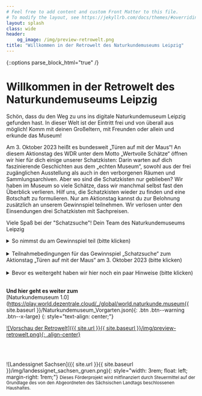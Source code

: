 ```yaml
---
# Feel free to add content and custom Front Matter to this file.
# To modify the layout, see https://jekyllrb.com/docs/themes/#overriding-theme-defaults
layout: splash
class: wide
header:
    og_image: /img/preview-retrowelt.png
title: "Willkommen in der Retrowelt des Naturkundemuseums Leipzig"
---
```

{::options parse_block_html="true" /}
<br/>
# Willkommen in der Retrowelt des Naturkundemuseums Leipzig

Schön, dass du den Weg zu uns ins digitale Naturkundemuseum Leipzig gefunden hast. In dieser Welt ist der Eintritt frei und von überall aus möglich! Komm mit deinen Großeltern, mit Freunden oder allein und erkunde das Museum!

Am 3. Oktober 2023 heißt es bundesweit „Türen auf mit der Maus“! An diesem Aktionstag des WDR unter dem Motto „Wertvolle Schätze“ öffnen wir hier für dich einige unserer Schatzkisten: Darin warten auf dich faszinierende Geschichten aus dem „echten Museum“, sowohl aus der frei zugänglichen Ausstellung als auch in den verborgenen Räumen und Sammlungsarchiven. Aber wo sind die Schatzkisten nur geblieben? Wir haben im Museum so viele Schätze, dass wir manchmal selbst fast den Überblick verlieren. Hilf uns, die Schatzkisten wieder zu finden und eine Botschaft zu formulieren. Nur am Aktionstag kannst du zur Belohnung zusätzlich an unserem Gewinnspiel teilnehmen. Wir verlosen unter den Einsendungen drei Schatzkisten mit Sachpreisen.

Viele Spaß bei der "Schatzsuche"!
Dein Team des Naturkundemuseums Leipzig

<details>
  <summary markdown="span">So nimmst du am Gewinnspiel teil (bitte klicken)</summary>
* Beachte zunächst die unten genannten Hinweise zum Spiel und der Steuerung.
* Besuche am 03. Oktober 2023 ab 9 Uhr das Naturkundemuseum 1.0 über den orangefarbigen Button. Gib dir einen Spielnamen (muss nicht dein echter Name sein) und wähle einen WOKA (Avatar) aus, der zu dir passt.
* Durchstöbere das Museum, finde die Schatzkisten und schaue dir den Schatz genau an.
* Trage die erscheinenden Lösungsworte korrekt in die Lücken des Lösungssatzes auf **dem Gewinnspielformular** ein.
* Hast du alle Schätze und die dazugehörigen Lösungsworte gefunden, setze sie passend in den Lückentext ein.
* Drucke das Gewinnspielformular aus und sende es uns mit allen erforderlichen Angaben bis **20. Oktober 2023** (Posteingang) auf dem Postweg zu. Beachte die unten aufgeführten **Teilnahmebedingungen**!
* Die Gewinnerinnen und Gewinner werden am 10. November 2023 hier in der Retrowelt bekanntgegeben und über die auf dem Gewinnspielformular angegebenen Kontaktdaten, bevorzugt per E-Mail, benachrichtigt.
* Bei Fragen zum Gewinnspiel kontaktiere [uns]/mailto:service.naturkundemuseum@leipzig.de) gerne.
</details>
<br/>

<details>
  <summary markdown="span">Teilnahmebedingungen für das Gewinnspiel „Schatzsuche“ zum Aktionstag „Türen auf mit der Maus“ am 3. Oktober 2023 (bitte klicken)</summary>
§ 1 Veranstalter
(1) Veranstalter des Gewinnspiels ist das

Naturkundemuseum Leipzig
Lortzingstraße 3
04105 Leipzig

Vertreten durch den Direktor:
Herrn Dr. Ronny Maik Leder

(2) Dieses Gewinnspiel steht in keinem Zusammenhang mit anderen Gewinnspielen oder Social Media-Plattformen, auf dem dieses Gewinnspiel gegebenenfalls bekannt gegeben wird.
(3) Für technische Störungen übernimmt das Naturkundemuseum Leipzig keine Haftung.

§ 2 Gewinnspiel
(1) Der Veranstalter veranstaltet ein Gewinnspiel. Zu diesem Zweck stellt er drei gleichwertige Sachpreise bereit und wird diese nach Maßgabe der folgenden Bedingungen an den oder die Gewinner/-innen ausgeben.
(2) Die Teilnahme ist unentgeltlich (kostenfrei) und setzt nicht den Erwerb einer Ware oder Dienstleistung des Veranstalters voraus.
(3) Die Ermittlung der Gewinner/-innen erfolgt in einem nicht-öffentlichen Losverfahren (Zufallsziehung).

§ 3 Zeitraum des Gewinnspiels, Einsendeschluss und Bekanntgabe
(1) Das Gewinnspiel findet nach Freischaltung auf der Internetseite ausschließlich am 03.10.2023 ab 9 Uhr statt und endet mit Ablauf des 03.10.2023. 
(2) Das Gewinnspielformular wird auch nach Beendigung des Gewinnspiels am 03.10.2023 auf der Internetseite des Naturkundemuseums bis einschließlich 20.10.2023 zum Herunterladen zur Verfügung stehen.
(3) Der Einsendeschluss für das Gewinnspielformular ist der 20.10.2023 (Posteingang).
(4) Die Bekanntgabe der Gewinner/-innen erfolgt ggf. auf den Internetseiten des Naturkundemuseums Leipzig sowie auf den Social-Media-Kanälen des Naturkundemuseums Leipzig.

§ 4 Preis und Gewinnbenachrichtigung
    (1) Es werden drei Gewinner/-innen ausgelost.
    (2) Die per Losverfahren bestimmten Preisträger/-innen erhalten jeweils eine Schatzkiste mit Sachpreisen (musealer Bezug).
    (3) Die Gewinner/-innen werden über die auf dem Gewinnspielformular angegebenen Kontaktdaten (Postadresse und/oder angegebene Telefonnummer bzw. E-Mail-Adresse) über den Gewinn benachrichtigt.
    (4) Der Preis wird den Gewinnern an die im Gewinnspiel angegebenen Adressdaten postalisch zugesandt.
    (5) Eine Änderung, Umtausch oder Barauszahlung des Preises ist nicht möglich. Gewinnansprüche sind nicht auf Dritte übertragbar.

§ 5 Teilnahme
    (1) Teilnehmen können Einzelpersonen (natürliche Person) mit Wohnsitz in Deutschland, juristische Personen können nicht teilnehmen. Eine mehrfache Teilnahme etwa unter Pseudonymen ist ausgeschlossen und führt zum Ausschluss des/der Teilnehmers/Teilnehmerin von dem Gewinnspiel. Weiterhin sind alle an der Konzeption und Umsetzung des Gewinnspiels beteiligte Personen und Mitarbeiter/-innen des Veranstalters sowie ihre Angehörigen und Familienmitglieder nicht teilnahmeberechtigt.
    (2) Der/die Teilnehmer/-in nimmt an dem Gewinnspiel teil, indem er/sie die Teilnahmebedingungen erfüllt. Dies ist insbesondere das ordnungsgemäße Ausfüllen (korrekte Zuordnung und Reihung der Wörter) des Gewinnspielformulars mit den entsprechenden Kontaktangaben und dem korrekt ausgefüllten Lösungssatz (Botschaft), welches der Veranstalter zum Download bzw. zum Ausdrucken auf der Internetseite mit dem Gewinnspiel bereitstellt. 
    (3) Die fehlenden Wörter für das Ausfüllen des Lösungssatzes (Botschaft) können im Rahmen einer digitalen Schatzsuche im präsentierten Computerspiel (onlinebasiert) gefunden werden. Hierfür muss der/die Teilnehmer/-in sich eine Spielfigur und einen Namen geben und durch das browserbasierte Spiel zu Schatzkisten navigieren. An den Schatzkisten öffnen sich die präsentierten Inhalte sowie das jeweilige Lösungswort.
    (4) Die Teilnahme an dem Gewinnspiel ist kostenlos. Für den/die Teilnehmer/-in entstehen durch die postalische Zusendung des Gewinnspiels ggf. Material- und Portokosten. Weitere kostenpflichtige Dienste – insbesondere vom Veranstalter – müssen für die Teilnahme nicht in Anspruch genommen werden.
    (5) Die Voraussetzungen der Teilnahme müssen während der Dauer des Gewinnspiels erfüllt und an den Veranstalter auf dem angebotenen Weg übermittelt sein. Eine Teilnahme auf anderem Weg als dem für die Teilnahme angebotenen postalischem Weg ist ausgeschlossen und wird nicht berücksichtigt. Vor dem Start des Gewinnspiels oder nach dem genannten Einsendeschluss eingesandte Gewinnspielformulare werden nicht berücksichtigt.
    (6) Der Veranstalter übernimmt keine Haftung für Schäden, die einer/einem Teilnehmer/-in oder Dritten durch die Annahme und/oder Nutzung des Gewinns entstehen, ungeachtet einer Haftung für Vorsatz oder grobe Fahrlässigkeit.
    (7) Eine Teilnahme durch beschränkt geschäftsfähige Minderjährige ist erst ab Vollendung des 14. Lebensjahres und nur mit Einwilligung ihrer gesetzlichen Vertreter möglich. Die Einwilligung des gesetzlichen Vertreters ist im Bedarfsfall per handschriftlicher Unterschrift in der an das Gewinnspielformular angehängten Einwilligungserklärung zu belegen.
    (8) Kann der/die Gewinner/-in über die angegebenen Kontaktdaten nicht benachrichtigt werden bzw. kann der Preis nicht innerhalb von vier Wochen nach dem erstmaligen Zustellversuch postalisch zugestellt werden, erfolgt ein nachträglicher Ausschluss des/der Teilnehmers/Teilnehmerin vom Gewinnspiel. 
    (9) Erfolgt ein nachträglicher Ausschluss eines/r Gewinners/Gewinnerin, wird ersatzweise ein/e weitere/r Gewinner/-in mittels des beschriebenen Verfahrens und nach diesen Teilnahmebedingungen ermittelt.
    (10)  Der Rechtsweg ist im Hinblick auf die Ziehung der Gewinner/-innen und die etwaige Beurteilung der eingereichten Gewinnspielbeiträge ausgeschlossen.
    (11)  Das Gewinnspiel kann durch den Veranstalter jederzeit ohne Vorankündigung und ohne Angabe von Erklärungen abgebrochen und beendet werden. Dies gilt insoweit, dass eine ordnungsgemäße Durchführung aus technischen oder rechtlichen Gründen nicht gewährleistet werden kann.
    (12)  Der oder die Gewinner erklären sich mit der Teilnahme am Gewinnspiel bereit, mit vollständigem Namen in den Vermarktungskanälen des Naturkundemuseums Leipzig veröffentlicht zu werden.
    (13)  Die mittels des Gewinnspielformulars übermittelten personenbezogenen Daten (Adressdaten, Geburtsdatum des/der Teilnehmers/Teilnehmerin) werden ausschließlich zum Zwecke des Gewinnspiels erhoben und nur zum Vollzug des Gewinnspiels genutzt (Art. 6 DSGVO). Eine Weitergabe der Adressdaten der Gewinner/-innen erfolgt bei Bedarf an die beauftragten Postversanddienstleister zum Zweck der Zustellung des Preises.
    (14)  Verantwortlich für die Verarbeitung personenbezogener Daten ist der Veranstalter (vgl. § 1).
    (15)  Die Kontaktdaten des Datenschutzbeauftragten der Stadt Leipzig, Herr Thomas Schultz, lauten: Friedrich-Ebert-Straße 19A, 04109 Leipzig, [E-Mail}(mailto:datenschutzbeauftragter@leipzig.de) Telefon: 0341 123-2247.
    (16)  Die Rechte u.a. auf Auskunft, Berichtigung, Löschung, Einschränkung der Verarbeitung und Widerspruch (vgl. Art. 15 – 21 DSGVO) bleiben von diesen Teilnahmebedingungen unberührt.
    (17)  Alle Gewinnspielformulare werden nach Abschluss des Gewinnspiels und mit erfolgreicher Zustellung der Preise vollständig vernichtet. Gespeicherte personenbezogene Daten werden in diesem Zusammenhang unwiederbringlich gelöscht. Abgegebene Einwilligungserklärungen zur Teilnahme Minderjährige werden aus Nachweisgründen nach gesetzlichen Vorgaben archiviert.
</details>
<br/>

<details>
  <summary markdown="span">Bevor es weitergeht haben wir hier noch ein paar Hinweise (bitte klicken)</summary>
* Die nächsten Seiten sind **nur** mit einer Tastatur nutzbar, da ihr die Pfeiltasten zur Steuerung benötigt. Am besten werden sie euch mit Chrome (Chromium) und Firefox angezeigt. In wie weit andere Browser funktionieren, müsst ihr ausprobieren.
* Beim Eintritt in die Welt, werdet ihr gefragt, ob ihr den Zugriff auf eure Kamera und eurer Mikrofon zulasst. Das müsst ihr nicht machen. Die Verweigerung hat keinen Einfluss auf die Funktion des Programms.
* Wenn ihr in etwas hineinlauft und sich ein Fenster öffnet, dann findet ihr oben rechts ein kleines weißes Kreuz, um das Fenster nach dem Lesen, Anschauen und Spielen wieder zu schließen. Manchmal ist es etwas versteckt, aber immer da! Oft könnt ihr auch einfach mit den Pfeiltasten weiterlaufen.
* Ansonsten gilt: freundlich bleiben und Spaß haben! Wenn ihr Probleme mit der Seite oder anderen Museumsbesucher*innen habt, meldet euch bei [uns](mailto:service.naturkundemuseum@leipzig.de).
</details>
<br/>

**Und hier geht es weiter zum**<br/> [Naturkundemuseum 1.0](https://play.world.dezentrale.cloud/_/global/world.naturkunde.museum{{ site.baseurl }}/Naturkundemuseum_Vorgarten.json){: .btn .btn--warning .btn--x-large}
{: style="text-align: center;"}

[![Vorschau der Retrowelt]({{ site.url }}{{ site.baseurl }}/img/preview-retrowelt.png){: .align-center}](https://play.world.dezentrale.cloud/_/global/world.naturkunde.museum/Naturkundemuseum_Vorgarten.json)

<br/>
<br/>
<p>
![Landessignet Sachsen]({{ site.url }}{{ site.baseurl }}/img/landessignet_sachsen_gruen.png){: style="width: 3rem; float: left; margin-right: 1rem;"} 
<small>Dieses Förderprojekt wird mitfinanziert durch Steuermittel auf der Grundlage des von den Abgeordneten des Sächsischen Landtags beschlossenen Haushaltes.</small>
</p>
